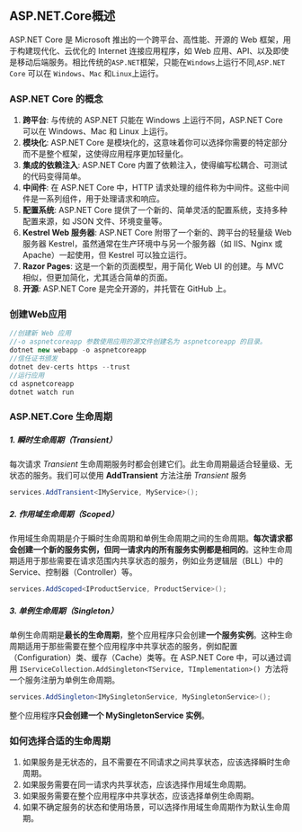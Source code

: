 ## ASP.NET.Core概述

ASP.NET Core 是 Microsoft 推出的一个跨平台、高性能、开源的 Web 框架，用于构建现代化、云优化的 Internet 连接应用程序，如 Web 应用、API、以及即使是移动后端服务。相比传统的`ASP.NET`框架，只能在` Windows `上运行不同,`ASP.NET Core`  可以在 `Windows`、`Mac` 和` Linux `上运行。

###  ASP.NET Core 的概念

1. **跨平台**: 与传统的 ASP.NET 只能在 Windows 上运行不同，ASP.NET Core 可以在 Windows、Mac 和 Linux 上运行。
2. **模块化**: ASP.NET Core 是模块化的，这意味着你可以选择你需要的特定部分而不是整个框架，这使得应用程序更加轻量化。
3. **集成的依赖注入**: ASP.NET Core 内置了依赖注入，使得编写松耦合、可测试的代码变得简单。
4. **中间件**: 在 ASP.NET Core 中，HTTP 请求处理的组件称为中间件。这些中间件是一系列组件，用于处理请求和响应。
5. **配置系统**: ASP.NET Core 提供了一个新的、简单灵活的配置系统，支持多种配置来源，如 JSON 文件、环境变量等。
6. **Kestrel Web 服务器**: ASP.NET Core 附带了一个新的、跨平台的轻量级 Web 服务器 Kestrel，虽然通常在生产环境中与另一个服务器（如 IIS、Nginx 或 Apache）一起使用，但 Kestrel 可以独立运行。
7. **Razor Pages**: 这是一个新的页面模型，用于简化 Web UI 的创建。与 MVC 相似，但更加简化，尤其适合简单的页面。
8. **开源**: ASP.NET Core 是完全开源的，并托管在 GitHub 上。

### 创建Web应用

```c#
//创建新 Web 应用
//-o aspnetcoreapp 参数使用应用的源文件创建名为 aspnetcoreapp 的目录。
dotnet new webapp -o aspnetcoreapp
//信任证书颁发
dotnet dev-certs https --trust
//运行应用
cd aspnetcoreapp
dotnet watch run
```

### ASP.NET.Core 生命周期

##### 1.  瞬时生命周期（Transient）

每次请求 *Transient* 生命周期服务时都会创建它们。此生命周期最适合轻量级、无状态的服务。我们可以使用 **AddTransient** 方法注册 *Transient* 服务

```c#
services.AddTransient<IMyService, MyService>();
```

##### 2.  作用域生命周期（Scoped）

作用域生命周期是介于瞬时生命周期和单例生命周期之间的生命周期。**每次请求都会创建一个新的服务实例，但同一请求内的所有服务实例都是相同的**。这种生命周期适用于那些需要在请求范围内共享状态的服务，例如业务逻辑层（BLL）中的 Service、控制器（Controller）等。

```c#
services.AddScoped<IProductService, ProductService>();
```

##### 3. 单例生命周期（Singleton）

单例生命周期是**最长的生命周期**，整个应用程序只会创建**一个服务实例**。这种生命周期适用于那些需要在整个应用程序中共享状态的服务，例如配置（Configuration）类、缓存（Cache）类等。在 ASP.NET Core 中，可以通过调用 `IServiceCollection.AddSingleton<TService, TImplementation>() `方法将一个服务注册为单例生命周期。

```c#
services.AddSingleton<IMySingletonService, MySingletonService>();
```

整个应用程序**只会创建一个 MySingletonService 实例**。



### 如何选择合适的生命周期
1. 如果服务是无状态的，且不需要在不同请求之间共享状态，应该选择瞬时生命周期。
2. 如果服务需要在同一请求内共享状态，应该选择作用域生命周期。
3. 如果服务需要在整个应用程序中共享状态，应该选择单例生命周期。
4. 如果不确定服务的状态和使用场景，可以选择作用域生命周期作为默认生命周期。

